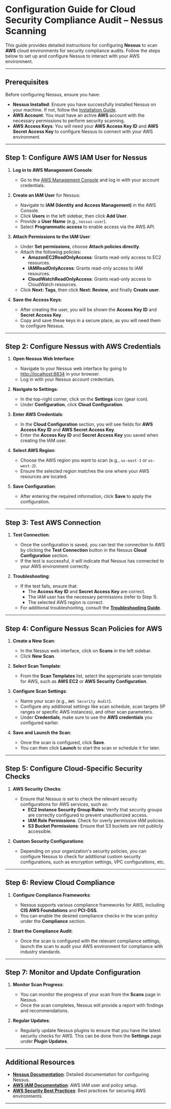 # Configuration Guide for Cloud Security Compliance Audit – Nessus Scanning

This guide provides detailed instructions for configuring **Nessus** to scan **AWS** cloud environments for security compliance audits. Follow the steps below to set up and configure Nessus to interact with your AWS environment.

---

## **Prerequisites**

Before configuring Nessus, ensure you have:

- **Nessus Installed**: Ensure you have successfully installed Nessus on your machine. If not, follow the [Installation Guide](INSTALLATION.md).
- **AWS Account**: You must have an active **AWS** account with the necessary permissions to perform security scanning.
- **AWS Access Keys**: You will need your **AWS Access Key ID** and **AWS Secret Access Key** to configure Nessus to connect with your AWS environment.

---

## **Step 1: Configure AWS IAM User for Nessus**

1. **Log in to AWS Management Console**:
   - Go to the [AWS Management Console](https://aws.amazon.com/console/) and log in with your account credentials.

2. **Create an IAM User** for Nessus:
   - Navigate to **IAM (Identity and Access Management)** in the AWS Console.
   - Click **Users** in the left sidebar, then click **Add User**.
   - Provide a **User Name** (e.g., `nessus-user`).
   - Select **Programmatic access** to enable access via the AWS API.

3. **Attach Permissions to the IAM User**:
   - Under **Set permissions**, choose **Attach policies directly**.
   - Attach the following policies:
     - **AmazonEC2ReadOnlyAccess**: Grants read-only access to EC2 resources.
     - **IAMReadOnlyAccess**: Grants read-only access to IAM resources.
     - **CloudWatchReadOnlyAccess**: Grants read-only access to CloudWatch resources.
   - Click **Next: Tags**, then click **Next: Review**, and finally **Create user**.

4. **Save the Access Keys**:
   - After creating the user, you will be shown the **Access Key ID** and **Secret Access Key**.
   - Copy and save these keys in a secure place, as you will need them to configure Nessus.

---

## **Step 2: Configure Nessus with AWS Credentials**

1. **Open Nessus Web Interface**:
   - Navigate to your Nessus web interface by going to [http://localhost:8834](http://localhost:8834) in your browser.
   - Log in with your Nessus account credentials.

2. **Navigate to Settings**:
   - In the top-right corner, click on the **Settings** icon (gear icon).
   - Under **Configuration**, click **Cloud Configuration**.

3. **Enter AWS Credentials**:
   - In the **Cloud Configuration** section, you will see fields for **AWS Access Key ID** and **AWS Secret Access Key**.
   - Enter the **Access Key ID** and **Secret Access Key** you saved when creating the IAM user.

4. **Select AWS Region**:
   - Choose the AWS region you want to scan (e.g., `us-east-1` or `us-west-2`).
   - Ensure the selected region matches the one where your AWS resources are located.

5. **Save Configuration**:
   - After entering the required information, click **Save** to apply the configuration.

---

## **Step 3: Test AWS Connection**

1. **Test Connection**:
   - Once the configuration is saved, you can test the connection to AWS by clicking the **Test Connection** button in the Nessus **Cloud Configuration** section.
   - If the test is successful, it will indicate that Nessus has connected to your AWS environment correctly.

2. **Troubleshooting**:
   - If the test fails, ensure that:
     - The **Access Key ID** and **Secret Access Key** are correct.
     - The IAM user has the necessary permissions (refer to Step 1).
     - The selected AWS region is correct.
   - For additional troubleshooting, consult the **[Troubleshooting Guide](TROUBLESHOOTING.md)**.

---

## **Step 4: Configure Nessus Scan Policies for AWS**

1. **Create a New Scan**:
   - In the Nessus web interface, click on **Scans** in the left sidebar.
   - Click **New Scan**.

2. **Select Scan Template**:
   - From the **Scan Templates** list, select the appropriate scan template for AWS, such as **AWS EC2** or **AWS Security Configuration**.

3. **Configure Scan Settings**:
   - Name your scan (e.g., `AWS Security Audit`).
   - Configure any additional settings like scan schedule, scan targets (IP ranges or specific AWS instances), and other scan parameters.
   - Under **Credentials**, make sure to use the **AWS credentials** you configured earlier.

4. **Save and Launch the Scan**:
   - Once the scan is configured, click **Save**.
   - You can then click **Launch** to start the scan or schedule it for later.

---

## **Step 5: Configure Cloud-Specific Security Checks**

1. **AWS Security Checks**:
   - Ensure that Nessus is set to check the relevant security configurations for AWS services, such as:
     - **EC2 Instance Security Group Rules**: Verify that security groups are correctly configured to prevent unauthorized access.
     - **IAM Role Permissions**: Check for overly permissive IAM policies.
     - **S3 Bucket Permissions**: Ensure that S3 buckets are not publicly accessible.

2. **Custom Security Configurations**:
   - Depending on your organization's security policies, you can configure Nessus to check for additional custom security configurations, such as encryption settings, VPC configurations, etc.

---

## **Step 6: Review Cloud Compliance**

1. **Configure Compliance Frameworks**:
   - Nessus supports various compliance frameworks for AWS, including **CIS AWS Foundations** and **PCI-DSS**.
   - You can enable the desired compliance checks in the scan policy under the **Compliance** section.

2. **Start the Compliance Audit**:
   - Once the scan is configured with the relevant compliance settings, launch the scan to audit your AWS environment for compliance with industry standards.

---

## **Step 7: Monitor and Update Configuration**

1. **Monitor Scan Progress**:
   - You can monitor the progress of your scan from the **Scans** page in Nessus.
   - Once the scan completes, Nessus will provide a report with findings and recommendations.

2. **Regular Updates**:
   - Regularly update Nessus plugins to ensure that you have the latest security checks for AWS. This can be done from the **Settings** page under **Plugin Updates**.

---

## **Additional Resources**

- **[Nessus Documentation](https://docs.tenable.com/nessus/)**: Detailed documentation for configuring Nessus.
- **[AWS IAM Documentation](https://docs.aws.amazon.com/IAM/latest/UserGuide/)**: AWS IAM user and policy setup.
- **[AWS Security Best Practices](https://aws.amazon.com/architecture/well-architected/)**: Best practices for securing AWS environments.

---


